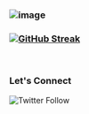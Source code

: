 ### ![image](https://user-images.githubusercontent.com/104835999/211662784-043b9347-c369-4b00-90c1-02588bfabbeb.png)



### [![GitHub Streak](https://streak-stats.demolab.com?user=lewisushindi&theme=gruvbox_duo)](https://git.io/streak-stats)

</br>

### Let's Connect
<img alt="Twitter Follow" src="https://img.shields.io/twitter/follow/coder_flame?color=informational&label=Twitter&style=social">
















